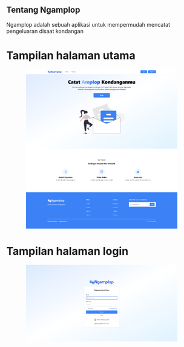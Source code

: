 ## Tentang Ngamplop

Ngamplop adalah sebuah aplikasi untuk mempermudah mencatat pengeluaran disaat kondangan

# Tampilan halaman utama

<p align="center"><a href="https://laravel.com" target="_blank"><img src="https://github.com/budayyy/ngamplop/blob/main/public/dok/ngamplop-fe.png" width="400" alt="Laravel Logo"></a></p>

# Tampilan halaman login

<p align="center"><a href="https://laravel.com" target="_blank"><img src="https://github.com/budayyy/ngamplop/blob/main/public/dok/ngamplop-login.png" width="400" alt="Laravel Logo"></a></p>
